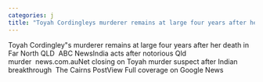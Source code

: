 ```yaml
---
categories: j
title: "Toyah Cordingleys murderer remains at large four years after her death in Far North QLD  ABC News"
---
```

Toyah Cordingley"s murderer remains at large four years after her death in Far North QLD&nbsp;&nbsp;ABC NewsIndia acts after notorious Qld murder&nbsp;&nbsp;news.com.auNet closing on Toyah murder suspect after Indian breakthrough&nbsp;&nbsp;The Cairns PostView Full coverage on Google News